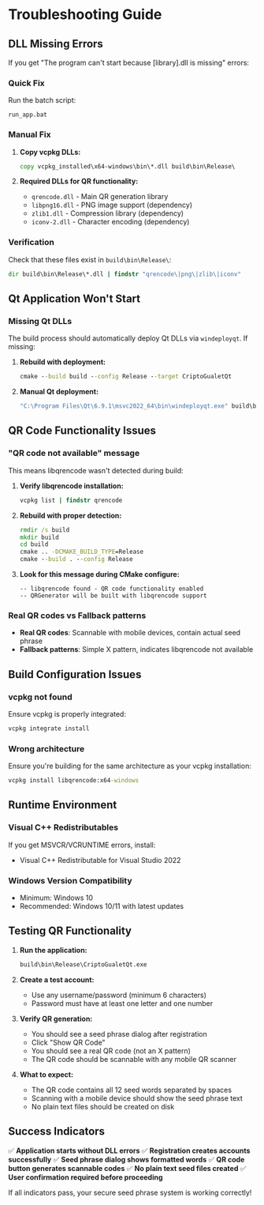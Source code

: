 # Troubleshooting Guide

## DLL Missing Errors

If you get "The program can't start because [library].dll is missing" errors:

### Quick Fix
Run the batch script:
```
run_app.bat
```

### Manual Fix
1. **Copy vcpkg DLLs:**
   ```cmd
   copy vcpkg_installed\x64-windows\bin\*.dll build\bin\Release\
   ```

2. **Required DLLs for QR functionality:**
   - `qrencode.dll` - Main QR generation library
   - `libpng16.dll` - PNG image support (dependency)
   - `zlib1.dll` - Compression library (dependency)
   - `iconv-2.dll` - Character encoding (dependency)

### Verification
Check that these files exist in `build\bin\Release\`:
```cmd
dir build\bin\Release\*.dll | findstr "qrencode\|png\|zlib\|iconv"
```

## Qt Application Won't Start

### Missing Qt DLLs
The build process should automatically deploy Qt DLLs via `windeployqt`. If missing:

1. **Rebuild with deployment:**
   ```cmd
   cmake --build build --config Release --target CriptoGualetQt
   ```

2. **Manual Qt deployment:**
   ```cmd
   "C:\Program Files\Qt\6.9.1\msvc2022_64\bin\windeployqt.exe" build\bin\Release\CriptoGualetQt.exe
   ```

## QR Code Functionality Issues

### "QR code not available" message
This means libqrencode wasn't detected during build:

1. **Verify libqrencode installation:**
   ```cmd
   vcpkg list | findstr qrencode
   ```

2. **Rebuild with proper detection:**
   ```cmd
   rmdir /s build
   mkdir build
   cd build
   cmake .. -DCMAKE_BUILD_TYPE=Release
   cmake --build . --config Release
   ```

3. **Look for this message during CMake configure:**
   ```
   -- libqrencode found - QR code functionality enabled
   -- QRGenerator will be built with libqrencode support
   ```

### Real QR codes vs Fallback patterns
- **Real QR codes**: Scannable with mobile devices, contain actual seed phrase
- **Fallback patterns**: Simple X pattern, indicates libqrencode not available

## Build Configuration Issues

### vcpkg not found
Ensure vcpkg is properly integrated:
```cmd
vcpkg integrate install
```

### Wrong architecture
Ensure you're building for the same architecture as your vcpkg installation:
```cmd
vcpkg install libqrencode:x64-windows
```

## Runtime Environment

### Visual C++ Redistributables
If you get MSVCR/VCRUNTIME errors, install:
- Visual C++ Redistributable for Visual Studio 2022

### Windows Version Compatibility
- Minimum: Windows 10
- Recommended: Windows 10/11 with latest updates

## Testing QR Functionality

1. **Run the application:**
   ```cmd
   build\bin\Release\CriptoGualetQt.exe
   ```

2. **Create a test account:**
   - Use any username/password (minimum 6 characters)
   - Password must have at least one letter and one number

3. **Verify QR generation:**
   - You should see a seed phrase dialog after registration
   - Click "Show QR Code"
   - You should see a real QR code (not an X pattern)
   - The QR code should be scannable with any mobile QR scanner

4. **What to expect:**
   - The QR code contains all 12 seed words separated by spaces
   - Scanning with a mobile device should show the seed phrase text
   - No plain text files should be created on disk

## Success Indicators

✅ **Application starts without DLL errors**
✅ **Registration creates accounts successfully**
✅ **Seed phrase dialog shows formatted words**
✅ **QR code button generates scannable codes**
✅ **No plain text seed files created**
✅ **User confirmation required before proceeding**

If all indicators pass, your secure seed phrase system is working correctly!